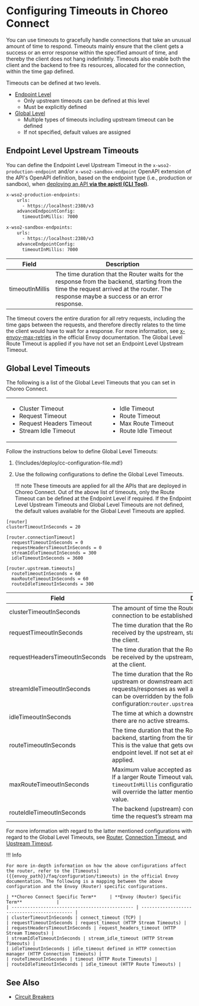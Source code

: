 # Configuring Timeouts in Choreo Connect

You can use timeouts to gracefully handle connections that take an unusual amount of time to respond. Timeouts mainly ensure that the client gets a success or an error response within the specified amount of time, and thereby the client does not hang indefinitely. Timeouts also enable both the client and the backend to free its resources, allocated for the connection, within the time gap defined.

Timeouts can be defined at two levels.

- [Endpoint Level]({{base_path}}/deploy-and-publish/deploy-on-gateway/choreo-connect/endpoints/resiliency/timeout/#endpoint-level-upstream-timeouts) 
    - Only upstream timeouts can be defined at this level
    - Must be explicitly defined
- [Global Level]({{base_path}}/deploy-and-publish/deploy-on-gateway/choreo-connect/endpoints/resiliency/timeout/#global-level-timeouts)
    - Multiple types of timeouts including upstream timeout can be defined
    - If not specified, default values are assigned 

## Endpoint Level Upstream Timeouts

You can define the Endpoint Level Upstream Timeout in the `x-wso2-production-endpoint` and/or `x-wso2-sandbox-endpoint` OpenAPI extension of the API's OpenAPI definition, based on the endpoint type (i.e., production or sandbox), when [deploying an API **via the apictl (CLI Tool)**]({{base_path}}/deploy-and-publish/deploy-on-gateway/choreo-connect/deploy-api/deploy-rest-api-in-choreo-connect/#choreo-connect-as-a-standalone-gateway/).

``` bash tab="Production Endpoint"
x-wso2-production-endpoints:
    urls:
      - https://localhost:2380/v3
    advanceEndpointConfig:
      timeoutInMillis: 7000
```

``` bash tab="Sandbox Endpoint"
x-wso2-sandbox-endpoints:
    urls:
      - https://localhost:2380/v3
    advanceEndpointConfig:
      timeoutInMillis: 7000
```

| **Field** | **Description** |
|-------|-------------|
| timeoutInMillis | The time duration that the Router waits for the response from the backend, starting from the time the request arrived at the router. The response maybe a success or an error response. |

The timeout covers the entire duration for all retry requests, including the time gaps between the requests, and therefore directly relates to the time the client would have to wait for a response. For more information, see [x-envoy-max-retries]({{envoy_path}}/configuration/http/http_filters/router_filter#config-http-filters-router-x-envoy-max-retries) in the official Envoy documentation. The Global Level Route Timeout is applied if you have not set an Endpoint Level Upstream Timeout.

## Global Level Timeouts

The following is a list of the Global Level Timeouts that you can set in Choreo Connect.

<table>
<tr>
<td>
<ul>
<li>Cluster Timeout</li>
<li>Request Timeout</li>
<li>Request Headers Timeout</li>
<li>Stream Idle Timeout</li>
</ul>
</td>
<td>
</td>
<td>
</td>
<td>
<ul>
<li>Idle Timeout</li>
<li>Route Timeout</li>
<li>Max Route Timeout</li>
<li>Route Idle Timeout</li>
</ul>
</tr>
</table>

Follow the instructions below to define Global Level Timeouts:

1. {!includes/deploy/cc-configuration-file.md!}

2. Use the following configurations to define the Global Level Timeouts.

    !!! note
        These timeouts are applied for all the APIs that are deployed in Choreo Connect. Out of the above list of timeouts, only the Route Timeout can be defined at the Endpoint Level if required. If the Endpoint Level Upstream Timeouts and Global Level Timeouts are not defined, the default values available for the Global Level Timeouts are applied.

``` 
[router]
clusterTimeoutInSeconds = 20

[router.connectionTimeout]
  requestTimeoutInSeconds = 0
  requestHeadersTimeoutInSeconds = 0 
  streamIdleTimeoutInSeconds = 300
  idleTimeoutInSeconds = 3600

[router.upstream.timeouts]
  routeTimeoutInSeconds = 60
  maxRouteTimeoutInSeconds = 60
  routeIdleTimeoutInSeconds = 300
```

| **Field**         | **Description**                                            |
| ---------------------------------- | ------------------------------------------------------------ |
| clusterTimeoutInSeconds | The amount of time the Router will wait for an upstream TCP connection to be established. |
| requestTimeoutInSeconds | The time duration that the Router waits for the request to be received by the upstream, starting from the time it was initiated at the client. |
| requestHeadersTimeoutInSeconds | The time duration that the Router waits for the request headers to be received by the upstream, starting from the time it was initiated at the client. |
| streamIdleTimeoutInSeconds | The time duration that the Router will allow a stream to exist with no upstream or downstream activity. This timeout is applied to regular requests/responses as well as streaming requests/responses, and can be overridden by the following configuration:`router.upstream.timeouts.routeIdleTimeoutInSeconds` |
| idleTimeoutInSeconds | The time at which a downstream connection will be terminated if there are no active streams. |
| routeTimeoutInSeconds | The time duration that the Router waits for the response from the backend, starting from the time the request arrived at the router. This is the value that gets overridden by the timeout set at the endpoint level. If not set at either places, the default value of 60s is applied. |
| maxRouteTimeoutInSeconds | Maximum value accepted as the Endpoint Level Upstream Timeout. If a larger Route Timeout value is set at the endpoint level using the `timeoutInMillis` configuration, the `maxRouteTimeoutInSeconds` value will override the latter mentioned Endpoint Level Upstream Timeout value. |
| routeIdleTimeoutInSeconds | The backend (upstream) connection idle timeout. The amount of time the request’s stream may be idle. |

For more information with regard to the latter mentioned configurations with regard to the Global Level Timeouts, see [Router]({{base_path}}/deploy-and-publish/deploy-on-gateway/choreo-connect/configurations/router-configurations/#router), [Connection Timeout]({{base_path}}/deploy-and-publish/deploy-on-gateway/choreo-connect/configurations/router-configurations/#connection-timeout), and [Upstream Timeout]({{base_path}}/deploy-and-publish/deploy-on-gateway/choreo-connect/configurations/router-configurations/#upstream-timeout).

!!! Info

    For more in-depth information on how the above configurations affect the router, refer to the [Timeouts]({{envoy_path}}/faq/configuration/timeouts) in the official Envoy documentation. The following is a mapping between the above configuration and the Envoy (Router) specific configurations.

    | **Choreo Connect Specific Term**     | **Envoy (Router) Specific Term**             |
    | ---------------------------------------------- | -------------------------------------------- |
    | clusterTimeoutInSeconds | connect_timeout (TCP) |
    | requestTimeoutInSeconds | request_timeout (HTTP Stream Timeouts) |
    | requestHeadersTimeoutInSeconds | request_headers_timeout (HTTP Stream Timeouts) |
    | streamIdleTimeoutInSeconds | stream_idle_timeout (HTTP Stream Timeouts) |
    | idleTimeoutInSeconds | idle_timeout defined in HTTP connection manager (HTTP Connection Timeouts) |
    | routeTimeoutInSeconds | timeout (HTTP Route Timeouts) |
    | routeIdleTimeoutInSeconds | idle_timeout (HTTP Route Timeouts) |

## See Also

- [Circuit Breakers]({{base_path}}/deploy-and-publish/deploy-on-gateway/choreo-connect/endpoints/resiliency/circuit-breakers)
